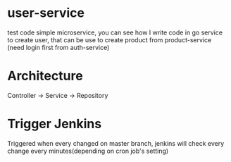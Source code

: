 # user-service
test code simple microservice, you can see how I write code in go
service to create user, that can be use to create product from product-service (need login first from auth-service)
# Architecture
Controller -> Service -> Repository
# Trigger Jenkins
Triggered when every changed on master branch, jenkins will check every change every minutes(depending on cron job's setting)
